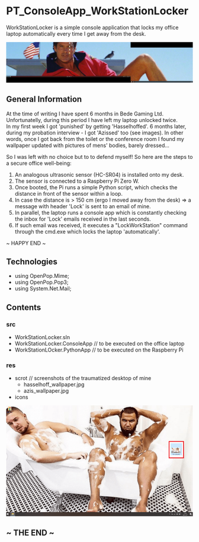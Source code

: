 # PT_ConsoleApp_WorkStationLocker

WorkStationLocker is a simple console application that locks my office laptop automatically every time I get away from the desk.

![Hasselhoff_Scrot](res/scrot/hasselhoff_wallpaper.jpg)

## General Information

At the time of writing I have spent 6 months in Bede Gaming Ltd. Unfortunatelly, during this period I have left my laptop unlocked twice.  
In my first week I got 'punished' by getting 'Hasselhoffed'. 6 months later, during my probation interview - I got 'Azissed' too (see images).
In other words, once I got back from the toilet or the conference room I found my wallpaper updated with pictures of mens' bodies, barely dressed...

So I was left with no choice but to to defend myself! So here are the steps to a secure office well-being:

1. An analogous ultrasonic sensor (HC-SR04) is installed onto my desk.
2. The sensor is connected to a Raspberry Pi Zero W.
3. Once booted, the Pi runs a simple Python script, which checks the distance in front of the sensor within a loop.
4. In case the distance is > 150 cm (ergo I moved away from the desk) => a message with header 'Lock' is sent to an email of mine.
5. In parallel, the laptop runs a console app which is constantly checking the inbox for 'Lock' emails received in the last seconds.
6. If such email was received, it executes a "LockWorkStation" command through the cmd.exe which locks the laptop 'automatically'.

~ HAPPY END ~

## Technologies

- using OpenPop.Mime;
- using OpenPop.Pop3;
- using System.Net.Mail;

## Contents

### src
- WorkStationLocker.sln
- WorkStationLocker.ConsoleApp // to be executed on the office laptop
- WorkStationLOcker.PythonApp // to be executed on the Raspberry Pi

### res
- scrot // screenshots of the traumatized desktop of mine
  - hasselhoff_wallpaper.jpg
  - azis_wallpaper.jpg
- icons

![As-Is_Scrot](res/scrot/azis_wallpaper.jpg)

## ~ THE END ~
